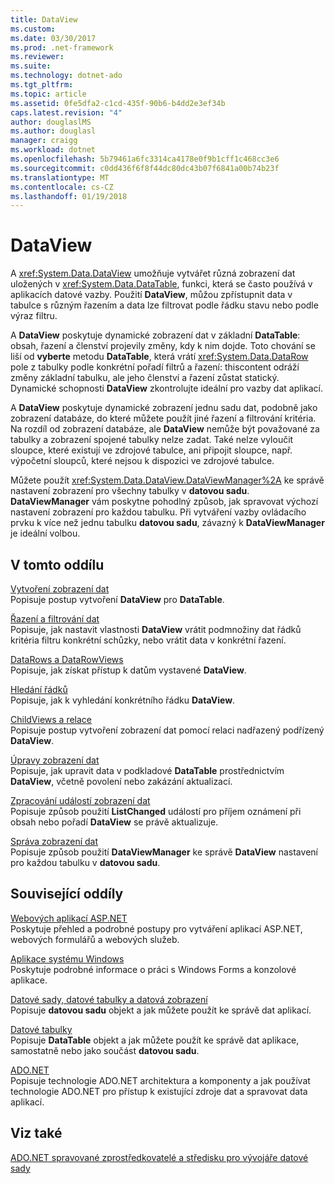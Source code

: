 ```yaml
---
title: DataView
ms.custom: 
ms.date: 03/30/2017
ms.prod: .net-framework
ms.reviewer: 
ms.suite: 
ms.technology: dotnet-ado
ms.tgt_pltfrm: 
ms.topic: article
ms.assetid: 0fe5dfa2-c1cd-435f-90b6-b4dd2e3ef34b
caps.latest.revision: "4"
author: douglaslMS
ms.author: douglasl
manager: craigg
ms.workload: dotnet
ms.openlocfilehash: 5b79461a6fc3314ca4178e0f9b1cff1c468cc3e6
ms.sourcegitcommit: c0dd436f6f8f44dc80dc43b07f6841a00b74b23f
ms.translationtype: MT
ms.contentlocale: cs-CZ
ms.lasthandoff: 01/19/2018
---
```

# <a name="dataviews"></a>DataView
A <xref:System.Data.DataView> umožňuje vytvářet různá zobrazení dat uložených v <xref:System.Data.DataTable>, funkci, která se často používá v aplikacích datové vazby. Použití **DataView**, můžou zpřístupnit data v tabulce s různým řazením a data lze filtrovat podle řádku stavu nebo podle výraz filtru.  
  
 A **DataView** poskytuje dynamické zobrazení dat v základní **DataTable**: obsah, řazení a členství projevily změny, kdy k nim dojde. Toto chování se liší od **vyberte** metodu **DataTable**, která vrátí <xref:System.Data.DataRow> pole z tabulky podle konkrétní pořadí filtrů a řazení: thiscontent odráží změny základní tabulku, ale jeho členství a řazení zůstat statický. Dynamické schopnosti **DataView** zkontrolujte ideální pro vazby dat aplikací.  
  
 A **DataView** poskytuje dynamické zobrazení jednu sadu dat, podobně jako zobrazení databáze, do které můžete použít jiné řazení a filtrování kritéria. Na rozdíl od zobrazení databáze, ale **DataView** nemůže být považované za tabulky a zobrazení spojené tabulky nelze zadat. Také nelze vyloučit sloupce, které existují ve zdrojové tabulce, ani připojit sloupce, např. výpočetní sloupců, které nejsou k dispozici ve zdrojové tabulce.  
  
 Můžete použít <xref:System.Data.DataView.DataViewManager%2A> ke správě nastavení zobrazení pro všechny tabulky v **datovou sadu**. **DataViewManager** vám poskytne pohodlný způsob, jak spravovat výchozí nastavení zobrazení pro každou tabulku. Při vytváření vazby ovládacího prvku k více než jednu tabulku **datovou sadu**, závazný k **DataViewManager** je ideální volbou.  
  
## <a name="in-this-section"></a>V tomto oddílu  
 [Vytvoření zobrazení dat](../../../../../docs/framework/data/adonet/dataset-datatable-dataview/creating-a-dataview.md)  
 Popisuje postup vytvoření **DataView** pro **DataTable**.  
  
 [Řazení a filtrování dat](../../../../../docs/framework/data/adonet/dataset-datatable-dataview/sorting-and-filtering-data.md)  
 Popisuje, jak nastavit vlastnosti **DataView** vrátit podmnožiny dat řádků kritéria filtru konkrétní schůzky, nebo vrátit data v konkrétní řazení.  
  
 [DataRows a DataRowViews](../../../../../docs/framework/data/adonet/dataset-datatable-dataview/datarows-and-datarowviews.md)  
 Popisuje, jak získat přístup k datům vystavené **DataView**.  
  
 [Hledání řádků](../../../../../docs/framework/data/adonet/dataset-datatable-dataview/finding-rows.md)  
 Popisuje, jak k vyhledání konkrétního řádku **DataView**.  
  
 [ChildViews a relace](../../../../../docs/framework/data/adonet/dataset-datatable-dataview/childviews-and-relations.md)  
 Popisuje postup vytvoření zobrazení dat pomocí relaci nadřazený podřízený **DataView**.  
  
 [Úpravy zobrazení dat](../../../../../docs/framework/data/adonet/dataset-datatable-dataview/modifying-dataviews.md)  
 Popisuje, jak upravit data v podkladové **DataTable** prostřednictvím **DataView**, včetně povolení nebo zakázání aktualizací.  
  
 [Zpracování událostí zobrazení dat](../../../../../docs/framework/data/adonet/dataset-datatable-dataview/handling-dataview-events.md)  
 Popisuje způsob použití **ListChanged** událostí pro příjem oznámení při obsah nebo pořadí **DataView** se právě aktualizuje.  
  
 [Správa zobrazení dat](../../../../../docs/framework/data/adonet/dataset-datatable-dataview/managing-dataviews.md)  
 Popisuje způsob použití **DataViewManager** ke správě **DataView** nastavení pro každou tabulku v **datovou sadu**.  
  
## <a name="related-sections"></a>Související oddíly  
 [Webových aplikací ASP.NET](http://msdn.microsoft.com/library/a812d7b7-049e-4234-a4c2-6acf690301f6)  
 Poskytuje přehled a podrobné postupy pro vytváření aplikací ASP.NET, webových formulářů a webových služeb.  
  
 [Aplikace systému Windows](http://msdn.microsoft.com/library/a6bb2180-09b1-4738-b9fd-7fb05fc92f23)  
 Poskytuje podrobné informace o práci s Windows Forms a konzolové aplikace.  
  
 [Datové sady, datové tabulky a datová zobrazení](../../../../../docs/framework/data/adonet/dataset-datatable-dataview/index.md)  
 Popisuje **datovou sadu** objekt a jak můžete použít ke správě dat aplikací.  
  
 [Datové tabulky](../../../../../docs/framework/data/adonet/dataset-datatable-dataview/datatables.md)  
 Popisuje **DataTable** objekt a jak můžete použít ke správě dat aplikace, samostatně nebo jako součást **datovou sadu**.  
  
 [ADO.NET](../../../../../docs/framework/data/adonet/index.md)  
 Popisuje technologie ADO.NET architektura a komponenty a jak používat technologie ADO.NET pro přístup k existující zdroje dat a spravovat data aplikací.  
  
## <a name="see-also"></a>Viz také  
 [ADO.NET spravované zprostředkovatelé a středisku pro vývojáře datové sady](http://go.microsoft.com/fwlink/?LinkId=217917)
